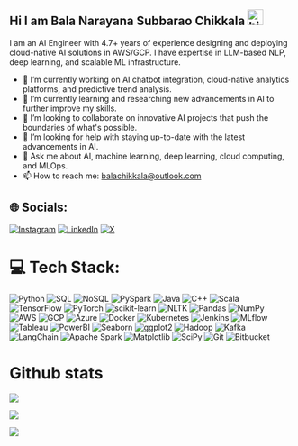 ## Hi I am Bala Narayana Subbarao Chikkala <img src="https://user-images.githubusercontent.com/1303154/88677602-1635ba80-d120-11ea-84d8-d263ba5fc3c0.gif" width="28px" alt="hi">

I am an AI Engineer with 4.7+ years of experience designing and deploying cloud-native AI solutions in AWS/GCP. I have expertise in LLM-based NLP, deep learning, and scalable ML infrastructure. 

- 🔭 I’m currently working on AI chatbot integration, cloud-native analytics platforms, and predictive trend analysis.
- 🌱 I’m currently learning and researching new advancements in AI to further improve my skills.
- 👯 I’m looking to collaborate on innovative AI projects that push the boundaries of what's possible.
- 🤔 I’m looking for help with staying up-to-date with the latest advancements in AI.
- 💬 Ask me about AI, machine learning, deep learning, cloud computing, and MLOps.
- 📫 How to reach me: balachikkala@outlook.com
## 🌐 Socials:
[![Instagram](https://img.shields.io/badge/Instagram-%23E4405F.svg?logo=Instagram&logoColor=white)](https://instagram.com/bala_chikkala) [![LinkedIn](https://img.shields.io/badge/LinkedIn-%230077B5.svg?logo=linkedin&logoColor=white)](https://linkedin.com/in/balachikkala) [![X](https://img.shields.io/badge/X-black.svg?logo=X&logoColor=white)](https://x.com/balachikkala)



# 💻 Tech Stack:
![Python](https://img.shields.io/badge/Python-3776AB?style=for-the-badge&logo=python&logoColor=white) 
![SQL](https://img.shields.io/badge/SQL-00008B?style=for-the-badge&logo=postgresql&logoColor=white) 
![NoSQL](https://img.shields.io/badge/NoSQL-red?style=for-the-badge&logo=mongodb&logoColor=white) 
![PySpark](https://img.shields.io/badge/PySpark-3C6E71?style=for-the-badge&logo=apache-spark&logoColor=white) 
![Java](https://img.shields.io/badge/Java-ED8B00?style=for-the-badge&logo=openjdk&logoColor=white) 
![C++](https://img.shields.io/badge/C++-0059B3?style=for-the-badge&logo=cplusplus&logoColor=white) 
![Scala](https://img.shields.io/badge/Scala-DC322F?style=for-the-badge&logo=scala&logoColor=white) 
![TensorFlow](https://img.shields.io/badge/TensorFlow-FF6F00?style=for-the-badge&logo=tensorflow&logoColor=white) 
![PyTorch](https://img.shields.io/badge/PyTorch-EE4C2C?style=for-the-badge&logo=pytorch&logoColor=white) 
![scikit-learn](https://img.shields.io/badge/scikit-learn-F7931E?style=for-the-badge&logo=scikit-learn&logoColor=white) 
![NLTK](https://img.shields.io/badge/NLTK-28303F?style=for-the-badge&logo=nltk&logoColor=white) 
![Pandas](https://img.shields.io/badge/Pandas-150458?style=for-the-badge&logo=pandas&logoColor=white) 
![NumPy](https://img.shields.io/badge/NumPy-013243?style=for-the-badge&logo=numpy&logoColor=white) 
![AWS](https://img.shields.io/badge/AWS-232F3E?style=for-the-badge&logo=amazon-aws&logoColor=white) 
![GCP](https://img.shields.io/badge/GCP-4285F4?style=for-the-badge&logo=google-cloud&logoColor=white) 
![Azure](https://img.shields.io/badge/Azure-0078D4?style=for-the-badge&logo=microsoft-azure&logoColor=white) 
![Docker](https://img.shields.io/badge/Docker-2496ED?style=for-the-badge&logo=docker&logoColor=white) 
![Kubernetes](https://img.shields.io/badge/Kubernetes-326CE5?style=for-the-badge&logo=kubernetes&logoColor=white) 
![Jenkins](https://img.shields.io/badge/Jenkins-D3D3D3?style=for-the-badge&logo=jenkins&logoColor=black) 
![MLflow](https://img.shields.io/badge/MLflow-000000?style=for-the-badge&logo=mlflow&logoColor=white) 
![Tableau](https://img.shields.io/badge/Tableau-E97627?style=for-the-badge&logo=tableau&logoColor=white) 
![PowerBI](https://img.shields.io/badge/PowerBI-F2C80F?style=for-the-badge&logo=microsoft-power-bi&logoColor=white) 
![Seaborn](https://img.shields.io/badge/Seaborn-28303F?style=for-the-badge&logo=seaborn&logoColor=white) 
![ggplot2](https://img.shields.io/badge/ggplot2-28303F?style=for-the-badge&logo=ggplot2&logoColor=white) 
![Hadoop](https://img.shields.io/badge/Hadoop-6600CC?style=for-the-badge&logo=apache-hadoop&logoColor=white) 
![Kafka](https://img.shields.io/badge/Kafka-231F20?style=for-the-badge&logo=apache-kafka&logoColor=white) 
![LangChain](https://img.shields.io/badge/LangChain-0F0F0F?style=for-the-badge&logo=langchain&logoColor=white) 
![Apache Spark](https://img.shields.io/badge/Apache%20Spark-E35A16?style=for-the-badge&logo=apache-spark&logoColor=white) 
![Matplotlib](https://img.shields.io/badge/Matplotlib-28303F?style=for-the-badge&logo=matplotlib&logoColor=white) 
![SciPy](https://img.shields.io/badge/SciPy-28303F?style=for-the-badge&logo=scipy&logoColor=white) 
![Git](https://img.shields.io/badge/Git-F05033?style=for-the-badge&logo=git&logoColor=white) 
![Bitbucket](https://img.shields.io/badge/Bitbucket-205081?style=for-the-badge&logo=bitbucket&logoColor=white)

# Github stats
![](https://github-readme-stats.vercel.app/api?username=balachikkala006&show_icons=true&theme=dark)

![](https://github-readme-stats.vercel.app/api/top-langs/?username=balachikkala006&layout=compact&theme=dark)

![](https://github-readme-streak-stats.herokuapp.com/?user=balachikkala006&theme=dark)
